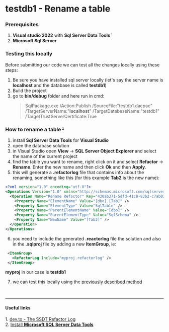 # testdb1 - Rename a table

### Prerequisites
1. **Visual studio 2022** with **Sql Server Data Tools** <sup style="font-size: 0.5em; font-color: blue">[1](#usef2)</sup>
1. **Microsoft Sql Server**

### Testing this locally
Before submitting our code we can test all the changes locally using these steps:
1. Be sure you have installed sql server locally (let's say the server name is **localhost** and the database is called **testdb1**)
2. Build the project
3. go to **bin/debug** folder and here run in cmd:
    >SqlPackage.exe /Action:Publish /SourceFile:"testdb1.dacpac" /TargetServerName:"**localhost**" /TargetDatabaseName:"testdb1" /TargetTrustServerCertificate:True

### How to rename a table <sup style="font-size: 0.5em; font-color: blue">[2](#usef1)</sup>
1. install **Sql Server Data Tools** for **Visual Studio**
2. open the database solution
3. in Visual Studio open **View** -> **SQL Server Object Explorer** and select the name of the current project
4. find the table you want to rename, right click on it and select **Refactor** -> **Rename**. Enter the new name and then click **Ok** and then **Apply**.
5. this will generate a **.refactorlog** file that contains info about the renaming, something like this (for this example **Tab2** is the new name):

```xml
<?xml version="1.0" encoding="utf-8"?>
<Operations Version="1.0" xmlns="http://schemas.microsoft.com/sqlserver/dac/Serialization/2012/02"> 
  <Operation Name="Rename Refactor" Key="430ab371-5dfd-41c8-83b2-c7ab030b1380" ChangeDateTime="05/27/2025 14:04:02">
    <Property Name="ElementName" Value="[dbo].[Tab]" />
    <Property Name="ElementType" Value="SqlTable" />
    <Property Name="ParentElementName" Value="[dbo]" />
    <Property Name="ParentElementType" Value="SqlSchema" />
    <Property Name="NewName" Value="[Tab2]" />
  </Operation>
</Operations>
```

6. you need to include the generated **.reactorlog** file the solution and also in the **.sqlproj** file by adding a new **ItemGroup**, ie:

```xml
 <ItemGroup>
   <RefactorLog Include="myproj.refactorlog" />
 </ItemGroup>
 ```
 **myproj** in our case is **testdb1**

7. we can test this locally using the [previously described method](#testing-this-locally)
<br>
<hr>

#### Useful links
<div id="usef1">1. <a href="https://dev.to/dealeron/the-ssdt-refactor-log-4jk6">dev.to - The SSDT Refactor Log</a></div>
<div id="usef2">2. <a href="https://www.microsoft.com/en-us/download/details.aspx?id=42313">Install <b>Microsoft SQL Server Data Tools</b> </a></div>

